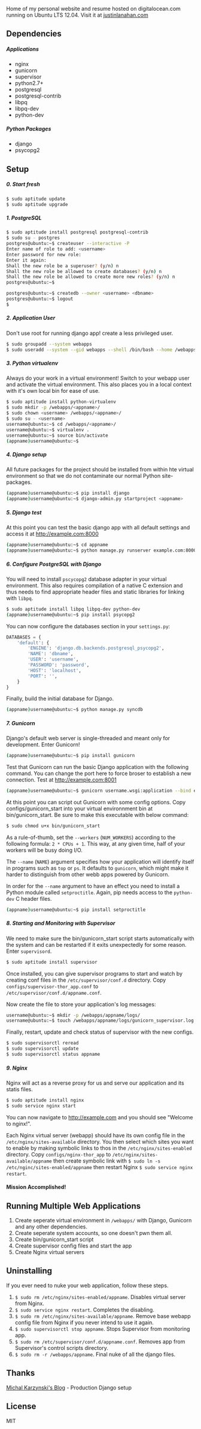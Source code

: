 Home of my personal website and resume hosted on digitalocean.com running on Ubuntu LTS 12.04. Visit it at [justinlanahan.com](http://www.justinlanahan.com)

## Dependencies
##### Applications
- nginx
- gunicorn
- supervisor
- python2.7+
- postgresql
- postgresql-contrib
- libpq
- libpq-dev
- python-dev

##### Python Packages
- django
- psycopg2

## Setup
##### 0. Start fresh
```sh
$ sudo aptitude update
$ sudo aptitude upgrade
```
##### 1. PostgreSQL
```sh
$ sudo aptitude install postgresql postgresql-contrib
$ sudo su - postgres
postgres@ubuntu:~$ createuser --interactive -P
Enter name of role to add: <username>
Enter password for new role: 
Enter it again: 
Shall the new role be a superuser? (y/n) n
Shall the new role be allowed to create databases? (y/n) n
Shall the new role be allowed to create more new roles? (y/n) n
postgres@ubuntu:~$

postgres@ubuntu:~$ createdb --owner <username> <dbname>
postgres@ubuntu:~$ logout
$
```
##### 2. Application User
Don't use root for running django app! create a less privileged user.
```sh
$ sudo groupadd --system webapps
$ sudo useradd --system --gid webapps --shell /bin/bash --home /webapps/<username> <appname>
```
##### 3. Python virtualenv
Always do your work in a virtual environment! Switch to your webapp user and activate the virtual environment. This also places you in a local context with it's own local bin for ease of use.
```sh
$ sudo aptitude install python-virtualenv
$ sudo mkdir -p /webapps/<appname>/
$ sudo chown <username> /webapps/<appname>/
$ sudo su - <username>
username@ubuntu:~$ cd /webapps/<appname>/
username@ubuntu:~$ virtualenv .
username@ubuntu:~$ source bin/activate
(appname)username@ubuntu:~$
```
##### 4. Django setup
All future packages for the project should be installed from within hte virtual environment so that we do not contaminate our normal Python site-packages.
```sh
(appname)username@ubuntu:~$ pip install django
(appname)username@ubuntu:~$ django-admin.py startproject <appname>
```

##### 5. Django test
At this point you can test the basic django app with all default settings and access it at http://example.com:8000
```sh
(appname)username@ubuntu:~$ cd appname
(appname)username@ubuntu:~$ python manage.py runserver example.com:8000
```
##### 6. Configure PostgreSQL with Django
You will need to install `pscycopg2` database adapter in your virtual environment. This also requires compilation of a native C extension and thus needs to find appropriate header files and static libraries for linking with `libpq`.
```sh
$ sudo aptitude install libpq libpq-dev python-dev
(appname)username@ubuntu:~$ pip install psycopg2
```
You can now configure the databases section in your `settings.py`:
```python
DATABASES = {
    'default': {
        'ENGINE': 'django.db.backends.postgresql_psycopg2',
        'NAME': 'dbname',
        'USER': 'username',
        'PASSWORD': 'password',
        'HOST': 'localhost',
        'PORT': '',
    }
}
```
Finally, build the initial database for Django.
```sh
(appname)username@ubuntu:~$ python manage.py syncdb
```

##### 7. Gunicorn
Django's default web server is single-threaded and meant only for development. Enter Gunicorn!
```sh
(appname)username@ubuntu:~$ pip install gunicorn
```
Test that Gunicorn can run the basic Django application with the following command. You can change the port here to force broser to establish a new connection. Test at http://example.com:8001
```sh
(appname)username@ubuntu:~$ gunicorn username.wsgi:application --bind example.com:8001
```
At this point you can script out Gunicorn with some config options. Copy configs/gunicorn_start into your virtual environnment bin at bin/gunicorn_start. Be sure to make this executable with below command:
```sh
$ sudo chmod u+x bin/gunicorn_start
```
As a rule-of-thumb, set the `--workers` (`NUM_WORKERS`) according to the following formula: `2 * CPUs + 1`. This way, at any given time, half of your workers will be busy doing I/O.

The `--name` (`NAME`) argument specifies how your application will identify itself in programs such as `top` or `ps`. It defaults to `gunicorn`, which might make it harder to distinguish from other webb apps powered by Gunicorn.

In order for the `--name` argument to have an effect you need to install a Python module called `setproctitle`. Again, pip needs access to the `python-dev` C header files.
```sh
(appname)username@ubuntu:~$ pip install setproctitle
```

##### 8. Starting and Monitoring with Supervisor
We need to make sure the bin/gunicorn_start script starts automatically with the system and can be restarted if it exits unexpectedly for some reason. Enter `supervisord`.
```sh
$ sudo aptitude install supervisor
```
Once installed, you can give supervisor programs to start and watch by creating conf files in the `/etc/supervisor/conf.d` directory. Copy `configs/supervisor-thor_app.conf` to `/etc/supervisor/conf.d/appname.conf`.

Now create the file to store your application's log messages:
```sh
username@ubuntu:~$ mkdir -p /webapps/appname/logs/
username@ubuntu:~$ touch /webapps/appname/logs/gunicorn_supervisor.log
```
Finally, restart, update and check status of supervisor with the new configs.
```sh
$ sudo supervisorctl reread
$ sudo supervisorctl update
$ sudo supervisorctl status appname
``` 

##### 9. Nginx
Nginx will act as a reverse proxy for us and serve our application and its statis files.
```sh
$ sudo aptitude install nginx
$ sudo service nginx start
```
You can now navigate to http://example.com and you should see "Welcome to nginx!".

Each Nginx virtual server (webapp) should have its own config file in the `/etc/nginx/sites-available` directory. You then select which sites you want to enable by making symbolic links to thos in the `/etc/nginx/sites-enabled` directory. Copy `configs/nginx-thor_app` to `/etc/nginx/sites-available/appname` then create symbolic link with `$ sudo ln -s /etc/nginc/sites-enabled/appname` then restart Nginx `$ sudo service nginx restart`.

#### Mission Accomplished!

## Running Multiple Web Applications
1. Create seperate virtual environment in `/webapps/` with Django, Gunicorn and any other dependencies.
2. Create seperate system accounts, so one doesn't pwn them all.
3. Create bin/gunicorn_start script
4. Create supervisor config files and start the app
5. Create Nginx virtual servers

## Uninstalling
If you ever need to nuke your web application, follow these steps.

1. `$ sudo rm /etc/nginx/sites-enabled/appname`. Disables virtual server from Nginx.
2. `$ sudo service nginx restart`. Completes the disabling.
3. `$ sudo rm /etc/nginx/sites-available/appname`. Remove base webapp config file from Nginx if you never intend to use it again.
4. `$ sudo supervisorctl stop appname`. Stops Supervisor from monitoring app.
5. `$ sudo rm /etc/supervisor/conf.d/appname.conf`. Removes app from Supervisor's control scripts directory.
6. `$ sudo rm -r /webapps/appname`. Final nuke of all the django files.

## Thanks
[Michal Karzynski's Blog](http://michal.karzynski.pl/blog/2013/06/09/django-nginx-gunicorn-virtualenv-supervisor/) - Production Django setup

## License
MIT

